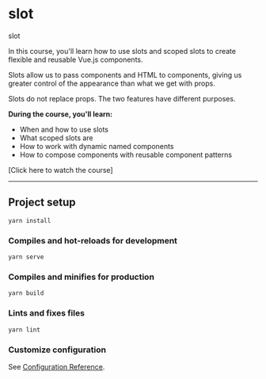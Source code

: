 # slot
slot

In this course, you'll learn how to use slots and scoped slots to create flexible and reusable Vue.js components.

Slots allow us to pass components and HTML to components, giving us greater control of the appearance than what we get with props.

Slots do not replace props. The two features have different purposes.

**During the course, you'll learn:**

- When and how to use slots
- What scoped slots are
- How to work with dynamic named components
- How to compose components with reusable component patterns


[Click here to watch the course]

---

## Project setup
```
yarn install
```

### Compiles and hot-reloads for development
```
yarn serve
```

### Compiles and minifies for production
```
yarn build
```

### Lints and fixes files
```
yarn lint
```

### Customize configuration
See [Configuration Reference](https://cli.vuejs.org/config/).
